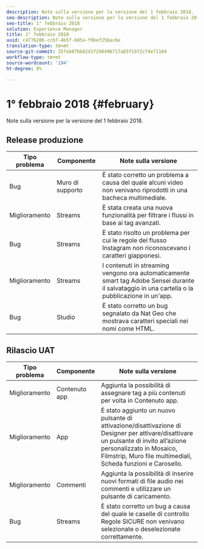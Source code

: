 ```yaml
---
description: Note sulla versione per la versione del 1 febbraio 2018.
seo-description: Note sulla versione per la versione del 1 febbraio 2018.
seo-title: 1° febbraio 2018
solution: Experience Manager
title: 1° febbraio 2018
uuid: c4776206-ccb7-4b5f-b85a-f9bef256ac6e
translation-type: tm+mt
source-git-commit: 35feb87bb82d1f298496717a65f1972cf4e71104
workflow-type: tm+mt
source-wordcount: '194'
ht-degree: 8%

---
```



# 1° febbraio 2018 {#february}

Note sulla versione per la versione del 1 febbraio 2018.

## Release produzione

| **Tipo problema** | **Componente** | **Note sulla versione** |
|---|---|---|
| Bug | Muro di supporto | È stato corretto un problema a causa del quale alcuni video non venivano riprodotti in una bacheca multimediale. |
| Miglioramento | Streams | È stata creata una nuova funzionalità per filtrare i flussi in base ai tag avanzati. |
| Bug | Streams | È stato risolto un problema per cui le regole del flusso Instagram non riconoscevano i caratteri giapponesi. |
| Miglioramento | Streams | I contenuti in streaming vengono ora automaticamente smart tag  Adobe Sensei durante il salvataggio in una cartella o la pubblicazione in un&#39;app. |
| Bug | Studio | È stato corretto un bug segnalato da Nat Geo che mostrava caratteri speciali nei nomi come HTML. |

## Rilascio UAT

| **Tipo problema** | **Componente** | **Note sulla versione** |
|---|---|---|
| Miglioramento | Contenuto app | Aggiunta la possibilità di assegnare tag a più contenuti per volta in Contenuto app. |
| Miglioramento | App | È stato aggiunto un nuovo pulsante di attivazione/disattivazione di Designer per attivare/disattivare un pulsante di invito all’azione personalizzato in Mosaico, Filmstrip, Muro file multimediali, Scheda funzioni e Carosello. |
| Miglioramento | Commenti | Aggiunta la possibilità di inserire nuovi formati di file audio nei commenti e utilizzare un pulsante di caricamento. |
| Bug | Streams | È stato corretto un bug a causa del quale le caselle di controllo Regole SICURE non venivano selezionate o deselezionate correttamente. |

